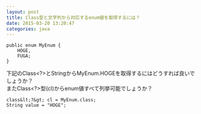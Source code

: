 ```yaml
---
layout: post
title: Class型と文字列から対応するenum値を取得するには？
date: 2015-03-20 13:20:47
categories: java
---
```

```
public enum MyEnum {
    HOGE,
    FUGA;
}
```

<p>下記のClass&lt;?&gt;とStringからMyEnum.HOGEを取得するにはどうすれば良いでしょうか？<br>
またClass&lt;?&gt;型(cl)からenum値すべて列挙可能でしょうか？</p>

```
class&lt;?&gt; cl = MyEnum.class;
String value = "HOGE";
```
